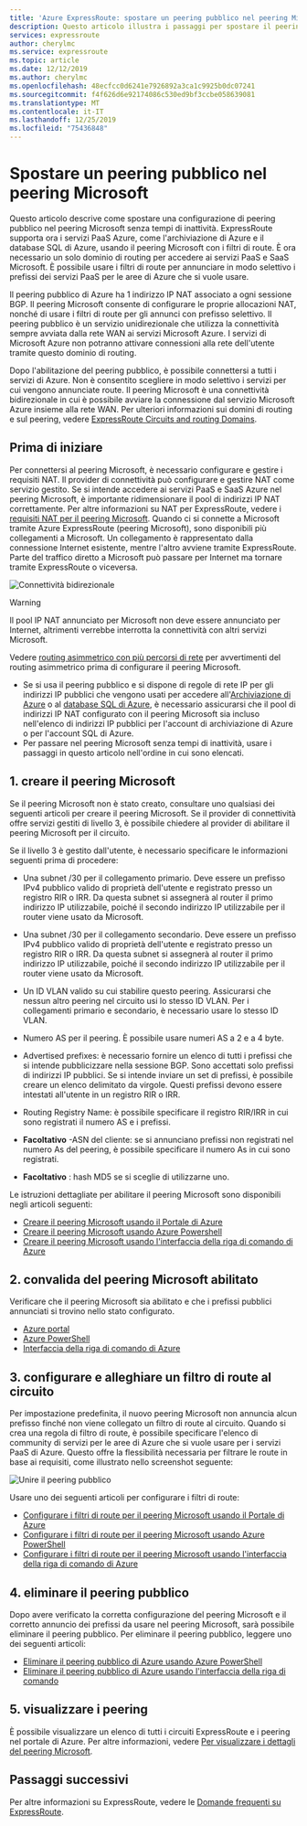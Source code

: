 ```yaml
---
title: 'Azure ExpressRoute: spostare un peering pubblico nel peering Microsoft'
description: Questo articolo illustra i passaggi per spostare il peering pubblico nel peering Microsoft su ExpressRoute.
services: expressroute
author: cherylmc
ms.service: expressroute
ms.topic: article
ms.date: 12/12/2019
ms.author: cherylmc
ms.openlocfilehash: 48ecfcc0d6241e7926892a3ca1c9925b0dc07241
ms.sourcegitcommit: f4f626d6e92174086c530ed9bf3ccbe058639081
ms.translationtype: MT
ms.contentlocale: it-IT
ms.lasthandoff: 12/25/2019
ms.locfileid: "75436848"
---
```

# <a name="move-a-public-peering-to-microsoft-peering"></a>Spostare un peering pubblico nel peering Microsoft

Questo articolo descrive come spostare una configurazione di peering pubblico nel peering Microsoft senza tempi di inattività. ExpressRoute supporta ora i servizi PaaS Azure, come l'archiviazione di Azure e il database SQL di Azure, usando il peering Microsoft con i filtri di route. È ora necessario un solo dominio di routing per accedere ai servizi PaaS e SaaS Microsoft. È possibile usare i filtri di route per annunciare in modo selettivo i prefissi dei servizi PaaS per le aree di Azure che si vuole usare.

Il peering pubblico di Azure ha 1 indirizzo IP NAT associato a ogni sessione BGP. Il peering Microsoft consente di configurare le proprie allocazioni NAT, nonché di usare i filtri di route per gli annunci con prefisso selettivo. Il peering pubblico è un servizio unidirezionale che utilizza la connettività sempre avviata dalla rete WAN ai servizi Microsoft Azure. I servizi di Microsoft Azure non potranno attivare connessioni alla rete dell'utente tramite questo dominio di routing.

Dopo l'abilitazione del peering pubblico, è possibile connettersi a tutti i servizi di Azure. Non è consentito scegliere in modo selettivo i servizi per cui vengono annunciate route. Il peering Microsoft è una connettività bidirezionale in cui è possibile avviare la connessione dal servizio Microsoft Azure insieme alla rete WAN. Per ulteriori informazioni sui domini di routing e sul peering, vedere [ExpressRoute Circuits and routing Domains](expressroute-circuit-peerings.md).

## <a name="before"></a>Prima di iniziare

Per connettersi al peering Microsoft, è necessario configurare e gestire i requisiti NAT. Il provider di connettività può configurare e gestire NAT come servizio gestito. Se si intende accedere ai servizi PaaS e SaaS Azure nel peering Microsoft, è importante ridimensionare il pool di indirizzi IP NAT correttamente. Per altre informazioni su NAT per ExpressRoute, vedere i [requisiti NAT per il peering Microsoft](expressroute-nat.md#nat-requirements-for-microsoft-peering). Quando ci si connette a Microsoft tramite Azure ExpressRoute (peering Microsoft), sono disponibili più collegamenti a Microsoft. Un collegamento è rappresentato dalla connessione Internet esistente, mentre l'altro avviene tramite ExpressRoute. Parte del traffico diretto a Microsoft può passare per Internet ma tornare tramite ExpressRoute o viceversa.

![Connettività bidirezionale](./media/how-to-move-peering/bidirectional-connectivity.jpg)

> [!Warning]
> Il pool IP NAT annunciato per Microsoft non deve essere annunciato per Internet, altrimenti verrebbe interrotta la connettività con altri servizi Microsoft.

Vedere [routing asimmetrico con più percorsi di rete](https://docs.microsoft.com/azure/expressroute/expressroute-asymmetric-routing) per avvertimenti del routing asimmetrico prima di configurare il peering Microsoft.

* Se si usa il peering pubblico e si dispone di regole di rete IP per gli indirizzi IP pubblici che vengono usati per accedere all'[Archiviazione di Azure](../storage/common/storage-network-security.md) o al [database SQL di Azure](../sql-database/sql-database-vnet-service-endpoint-rule-overview.md), è necessario assicurarsi che il pool di indirizzi IP NAT configurato con il peering Microsoft sia incluso nell'elenco di indirizzi IP pubblici per l'account di archiviazione di Azure o per l'account SQL di Azure.<br>
* Per passare nel peering Microsoft senza tempi di inattività, usare i passaggi in questo articolo nell'ordine in cui sono elencati.

## <a name="create"></a>1. creare il peering Microsoft

Se il peering Microsoft non è stato creato, consultare uno qualsiasi dei seguenti articoli per creare il peering Microsoft. Se il provider di connettività offre servizi gestiti di livello 3, è possibile chiedere al provider di abilitare il peering Microsoft per il circuito.

Se il livello 3 è gestito dall'utente, è necessario specificare le informazioni seguenti prima di procedere:

* Una subnet /30 per il collegamento primario. Deve essere un prefisso IPv4 pubblico valido di proprietà dell'utente e registrato presso un registro RIR o IRR. Da questa subnet si assegnerà al router il primo indirizzo IP utilizzabile, poiché il secondo indirizzo IP utilizzabile per il router viene usato da Microsoft.<br>
* Una subnet /30 per il collegamento secondario. Deve essere un prefisso IPv4 pubblico valido di proprietà dell'utente e registrato presso un registro RIR o IRR. Da questa subnet si assegnerà al router il primo indirizzo IP utilizzabile, poiché il secondo indirizzo IP utilizzabile per il router viene usato da Microsoft.<br>
* Un ID VLAN valido su cui stabilire questo peering. Assicurarsi che nessun altro peering nel circuito usi lo stesso ID VLAN. Per i collegamenti primario e secondario, è necessario usare lo stesso ID VLAN.<br>
* Numero AS per il peering. È possibile usare numeri AS a 2 e a 4 byte.<br>
* Advertised prefixes: è necessario fornire un elenco di tutti i prefissi che si intende pubblicizzare nella sessione BGP. Sono accettati solo prefissi di indirizzi IP pubblici. Se si intende inviare un set di prefissi, è possibile creare un elenco delimitato da virgole. Questi prefissi devono essere intestati all'utente in un registro RIR o IRR.<br>
* Routing Registry Name: è possibile specificare il registro RIR/IRR in cui sono registrati il numero AS e i prefissi.

* **Facoltativo** -ASN del cliente: se si annunciano prefissi non registrati nel numero As del peering, è possibile specificare il numero As in cui sono registrati.<br>
* **Facoltativo** : hash MD5 se si sceglie di utilizzarne uno.

Le istruzioni dettagliate per abilitare il peering Microsoft sono disponibili negli articoli seguenti:

* [Creare il peering Microsoft usando il Portale di Azure](expressroute-howto-routing-portal-resource-manager.md#msft)<br>
* [Creare il peering Microsoft usando Azure Powershell](expressroute-howto-routing-arm.md#msft)<br>
* [Creare il peering Microsoft usando l'interfaccia della riga di comando di Azure](howto-routing-cli.md#msft)

## <a name="validate"></a>2. convalida del peering Microsoft abilitato

Verificare che il peering Microsoft sia abilitato e che i prefissi pubblici annunciati si trovino nello stato configurato.

* [Azure portal](expressroute-howto-routing-portal-resource-manager.md#getmsft)<br>
* [Azure PowerShell](expressroute-howto-routing-arm.md#getmsft)<br>
* [Interfaccia della riga di comando di Azure](howto-routing-cli.md#getmsft)

## <a name="routefilter"></a>3. configurare e alleghiare un filtro di route al circuito

Per impostazione predefinita, il nuovo peering Microsoft non annuncia alcun prefisso finché non viene collegato un filtro di route al circuito. Quando si crea una regola di filtro di route, è possibile specificare l'elenco di community di servizi per le aree di Azure che si vuole usare per i servizi PaaS di Azure. Questo offre la flessibilità necessaria per filtrare le route in base ai requisiti, come illustrato nello screenshot seguente:

![Unire il peering pubblico](./media/how-to-move-peering/routefilter.jpg)

Usare uno dei seguenti articoli per configurare i filtri di route:

* [Configurare i filtri di route per il peering Microsoft usando il Portale di Azure](how-to-routefilter-portal.md)<br>
* [Configurare i filtri di route per il peering Microsoft usando Azure PowerShell](how-to-routefilter-powershell.md)<br>
* [Configurare i filtri di route per il peering Microsoft usando l'interfaccia della riga di comando di Azure](how-to-routefilter-cli.md)

## <a name="delete"></a>4. eliminare il peering pubblico

Dopo avere verificato la corretta configurazione del peering Microsoft e il corretto annuncio dei prefissi da usare nel peering Microsoft, sarà possibile eliminare il peering pubblico. Per eliminare il peering pubblico, leggere uno dei seguenti articoli:

* [Eliminare il peering pubblico di Azure usando Azure PowerShell](about-public-peering.md#powershell)
* [Eliminare il peering pubblico di Azure usando l'interfaccia della riga di comando](about-public-peering.md#cli)
  
## <a name="view"></a>5. visualizzare i peering
  
È possibile visualizzare un elenco di tutti i circuiti ExpressRoute e i peering nel portale di Azure. Per altre informazioni, vedere [Per visualizzare i dettagli del peering Microsoft](expressroute-howto-routing-portal-resource-manager.md#getmsft).

## <a name="next-steps"></a>Passaggi successivi

Per altre informazioni su ExpressRoute, vedere le [Domande frequenti su ExpressRoute](expressroute-faqs.md).
